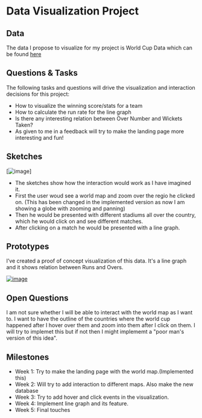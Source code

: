 # Data Visualization Project

## Data

The data I propose to visualize for my project is World Cup Data which can be found [here](https://www.kaggle.com/datasets/akshatkjain/icc-world-cup-2007-2023-over-by-over-summary)


## Questions & Tasks

The following tasks and questions will drive the visualization and interaction decisions for this project:

 * How to visualize the winning score/stats for a team
 * How to calculate the run rate for the line graph
 * Is there any interesting relation between Over Number and Wickets Taken?
 * As given to me in a feedback will try to make the landing page more interesting and fun!

## Sketches

[![image](https://github.com/parth-1023/dataviz-project-template-proposal/blob/master/sketches.jpg)]

 * The sketches show how the interaction would work as I have imagined it.
 * First the user woud see a world map and zoom over the regio he clicked on. (This has been changed in the implemented version as now I am showing a globe with zooming and panning)
 * Then he would be presented with different stadiums all over the country, which he would click on and see different matches.
 * After clicking on a match he would be presented with a line graph.


## Prototypes

I’ve created a proof of concept visualization of this data. It's a line graph and it shows relation between Runs and Overs.

[![image](https://github.com/parth-1023/dataviz-project-template-proposal/blob/master/graph.jpeg)](https://vizhub.com/parth-1023/c5cca3103fb344e7a1f38bfd0199f626)


## Open Questions
I am not sure whether I will be able to interact with the world map as I want to. I want to have the outline of the countries where the world cup happened after I hover over them and zoom into them after I click on them.
I will try to implemet this but if not then I might implememt a "poor man's version of this idea".

## Milestones

 * Week 1:
   Try to make the landing page with the world map.(Implemented this)
 * Week 2:
   Will try to add interaction to different maps. Also make the new database
 * Week 3:
   Try to add hover and click events in the visualization.
 * Week 4:
   Implement line graph and its feature.
 * Week 5:
   Final touches

